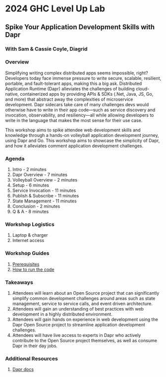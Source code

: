# 2024 GHC Level Up Lab
## Spike Your Application Development Skills with Dapr
### With Sam & Cassie Coyle, Diagrid

### Overview
Simplifying writing complex distributed apps seems impossible, right? Developers today face immense pressure to write 
secure, scalable, resilient, portable, and fault-tolerant apps, making this a big ask.
Distributed Application Runtime (Dapr) alleviates the challenges of building cloud-native, containerized apps by 
providing APIs & SDKs (.Net, Java, JS, Go, and more) that abstract away the complexities of microservice development. 
Dapr sidecars take care of many challenges devs would otherwise have to write in their app code—such as service 
discovery and invocation, observability, and resiliency—all while allowing developers to write in the language that 
makes the most sense for their use case.

This workshop aims to spike attendee web development skills and knowledge through a hands-on volleyball application 
development journey, using Dapr and Go. This workshop aims to showcase the simplicity of Dapr, and how it alleviates 
comment application development challenges.

### Agenda
1. Intro - 2 minutes
2. Dapr Overview - 7 minutes
3. Volleyball Overview - 2 minutes
4. Setup - 6 minutes
5. Service Invocation - 11 minutes
6. Publish & Subscribe - 11 minutes
7. State Management - 11 minutes
8. Conclusion - 2 minutes
9. Q & A - 8 minutes

### Workshop Logistics
1. Laptop & charger
2. Internet access

### Workshop Guides
1. [Prerequisites](./prereqs.md)
2. [How to run the code](./runningTheCode.md)

### Takeaways
1. Attendees will learn about an Open Source project that can significantly simplify common development challenges 
around areas such as state management, service to service calls, and event driven architecture.
2. Attendees will gain an understanding of best practices with web development in a highly distributed environment.
3. Attendees will gain hands on experience in web development using the Dapr Open Source project to streamline 
application development challenges.
4. Attendees will have live access to experts in Dapr who actively contribute to the Open Source project themselves, 
as well as consume Dapr in their day jobs.

### Additional Resources
1. [Dapr docs](https://docs.dapr.io/)